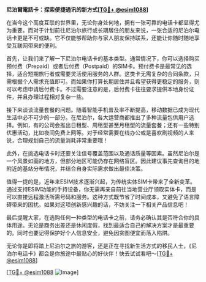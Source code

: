 **尼泊爾電話卡：探索便捷通讯的新方式[[TG💪+ @esim1088](https://t.me/s/esim1088)]**

在当今这个高度互联的世界里，无论你身处何地，拥有一张可靠的电话卡都显得尤为重要。而对于计划前往尼泊尔旅行或长期居住的朋友来说，一张合适的尼泊尔电话卡更是不可或缺。它不仅能够帮助你与家人朋友保持联系，还能让你随时随地享受互联网带来的便利。

首先，让我们来了解一下尼泊尔电话卡的基本类型。通常情况下，你可以选择购买预付费（Prepaid）或者后付费（Postpaid）的SIM卡。预付费卡是最常见的选择，适合短期旅行者或需要灵活使用服务的人群。这类卡无需复杂的合同条款，只需根据个人需求充值即可。而如果你打算长期居住并且希望获得更稳定的服务，则可以考虑申请后付费卡。不过需要注意的是，后付费卡往往要求提供本地身份证件，并且办理过程相对复杂一些。

接下来谈谈流量套餐的问题。随着智能手机普及率不断提高，移动数据已成为现代生活中必不可少的一部分。在尼泊尔，各大运营商都推出了多种流量包供用户选择。例如，有的公司会推出日租型、周租型甚至月租型的流量套餐；还有一些特别优惠活动，比如夜间免费上网等。对于经常需要在线办公或是喜欢刷视频的人来说，合理规划自己的流量消耗非常重要哦！

此外，在挑选电话卡时还要关注信号覆盖范围以及通话质量等因素。虽然尼泊尔是一个风景如画的地方，但部分地区可能仍存在网络盲区。因此建议事先查询目的地附近的基站分布情况，并结合自身实际需求做出最佳决策。

值得一提的是，近年来ESIM技术逐渐兴起，为传统实体SIM卡带来了全新变革。通过支持ESIM功能的手持设备，你无需再亲自前往当地营业厅领取实体卡，而是可以直接远程激活所需号码和服务。这种方式既节省了时间成本，又避免了语言障碍带来的困扰。如果对这项创新感兴趣的话，不妨关注一下相关产品信息吧！

最后提醒大家，在选购任何一种类型的电话卡之前，请务必确认其是否符合你的具体用途。无论是商务出差还是休闲度假，找到最适合自己的解决方案才是最重要的。同时也要记得保护好个人信息安全，避免因贪图便宜而落入陷阱。

无论你是即将踏上尼泊尔之旅的游客，还是正在寻找新生活方式的移民人士，《尼泊尔电话卡》都会是你旅途中最贴心的好伙伴！快去试试看吧～[[TG💪+ @esim1088](https://t.me/s/esim1088)]

[[TG💪+ @esim1088](https://t.me/s/esim1088) ![Image](https://i.postimg.cc/4NQfJmqS/Snipaste-2025-05-13-00-14-12.png)]